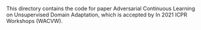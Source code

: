 This directory contains the code for paper Adversarial Continuous Learning on Unsupervised Domain Adaptation, which is accepted by In 2021 ICPR Workshops (WACVW).
